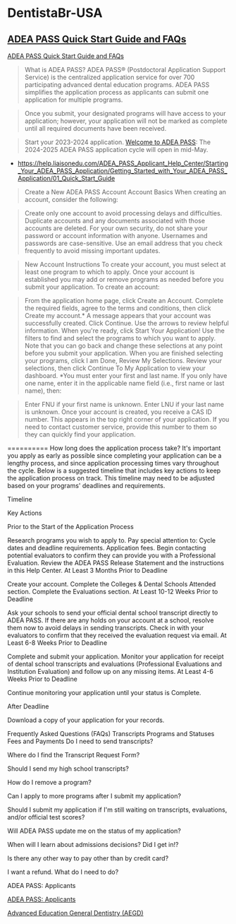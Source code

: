 # DentistaBr-USA

## [ADEA PASS Quick Start Guide and FAQs](https://help.liaisonedu.com/ADEA_PASS_Applicant_Help_Center/Starting_Your_ADEA_PASS_Application/Getting_Started_with_Your_ADEA_PASS_Application/01_Quick_Start_Guide)



[ADEA PASS Quick Start Guide and FAQs](https://help.liaisonedu.com/ADEA_PASS_Applicant_Help_Center/Starting_Your_ADEA_PASS_Application/Getting_Started_with_Your_ADEA_PASS_Application/01_Quick_Start_Guide)
>What is ADEA PASS?
ADEA PASS® (Postdoctoral Application Support Service) is the centralized application service for over 700 participating advanced dental education programs. ADEA PASS simplifies the application process as applicants can submit one application for multiple programs.

>Once you submit, your designated programs will have access to your application; however, your application will not be marked as complete until all required documents have been received.

>Start your 2023-2024 application. [Welcome to ADEA PASS](https://pass.liaisoncas.com/applicant-ux/#/login): The 2024-2025 ADEA PASS application cycle will open in mid-May.
>

- https://help.liaisonedu.com/ADEA_PASS_Applicant_Help_Center/Starting_Your_ADEA_PASS_Application/Getting_Started_with_Your_ADEA_PASS_Application/01_Quick_Start_Guide
>Create a New ADEA PASS Account
>Account Basics
>When creating an account, consider the following:

>Create only one account to avoid processing delays and difficulties. Duplicate accounts and any documents associated with those accounts are deleted.
For your own security, do not share your password or account information with anyone.
Usernames and passwords are case-sensitive.
Use an email address that you check frequently to avoid missing important updates.

>New Account Instructions
To create your account, you must select at least one program to which to apply. Once your account is established you may add or remove programs as needed before you submit your application. To create an account:

>From the application home page, click Create an Account.
Complete the required fields, agree to the terms and conditions, then click Create my account.*
A message appears that your account was successfully created. Click Continue.
Use the arrows to review helpful information. When you're ready, click Start Your Application!
Use the filters to find and select the programs to which you want to apply. Note that you can go back and change these selections at any point before you submit your application.
When you are finished selecting your programs, click I am Done, Review My Selections.
Review your selections, then click Continue To My Application to view your dashboard.
*You must enter your first and last name. If you only have one name, enter it in the applicable name field (i.e., first name or last name), then:

>Enter FNU if your first name is unknown.
Enter LNU if your last name is unknown.
Once your account is created, you receive a CAS ID number. This appears in the top right corner of your application. If you need to contact customer service, provide this number to them so they can quickly find your application.

==========
How long does the application process take?
It's important you apply as early as possible since completing your application can be a lengthy process, and since application processing times vary throughout the cycle. Below is a suggested timeline that includes key actions to keep the application process on track. This timeline may need to be adjusted based on your programs' deadlines and requirements.

Timeline

Key Actions

Prior to the Start of the Application Process

Research programs you wish to apply to. Pay special attention to:
Cycle dates and deadline requirements.
Application fees.
Begin contacting potential evaluators to confirm they can provide you with a Professional Evaluation.
Review the ADEA PASS Release Statement and the instructions in this Help Center.
At Least 3 Months Prior to Deadline

Create your account.
Complete the Colleges & Dental Schools Attended section.
Complete the Evaluations section.
At Least 10-12 Weeks Prior to Deadline

Ask your schools to send your official dental school transcript directly to ADEA PASS. If there are any holds on your account at a school, resolve them now to avoid delays in sending transcripts.
Check in with your evaluators to confirm that they received the evaluation request via email.
At Least 6-8 Weeks Prior to Deadline

Complete and submit your application.
Monitor your application for receipt of dental school transcripts and evaluations (Professional Evaluations and Institution Evaluation) and follow up on any missing items.
At Least 4-6 Weeks Prior to Deadline

Continue monitoring your application until your status is Complete.

After Deadline

Download a copy of your application for your records.

Frequently Asked Questions (FAQs)
Transcripts	Programs and Statuses	Fees and Payments
Do I need to send transcripts?
 

Where do I find the Transcript Request Form?
 

Should I send my high school transcripts?
 

How do I remove a program?
 

Can I apply to more programs after I submit my application?
 

Should I submit my application if I'm still waiting on transcripts, evaluations, and/or official test scores?
 

Will ADEA PASS update me on the status of my application?
 

When will I learn about admissions decisions? Did I get in!?
 

Is there any other way to pay other than by credit card?
 

I want a refund. What do I need to do?


ADEA PASS: Applicants


[ADEA PASS: Applicants](https://www.adea.org/PASSapp/Applying/)

[Advanced Education General Dentistry (AEGD)](https://www.urmc.rochester.edu/dentistry/education/advanced-education-general-dentistry/how-to-apply.aspx)
